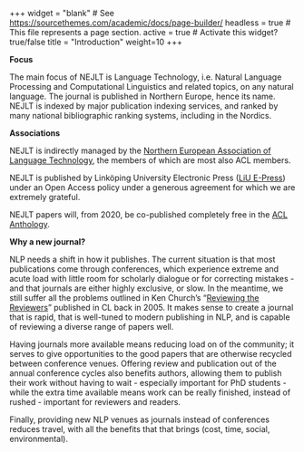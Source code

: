 +++
widget = "blank"  # See https://sourcethemes.com/academic/docs/page-builder/
headless = true  # This file represents a page section.
active = true  # Activate this widget? true/false
title = "Introduction"
weight=10
+++


**Focus**

The main focus of NEJLT is Language Technology, i.e. Natural Language Processing and Computational Linguistics and related topics, on any natural language. The journal is published in Northern Europe, hence its name. NEJLT is indexed by major publication indexing services, and ranked by many national bibliographic ranking systems, including in the Nordics.


**Associations**

NEJLT is indirectly managed by the [Northern European Association of Language Technology](http://omilia.uio.no/nealt/), the members of which are most also ACL members.

NEJLT is published by Linköping University Electronic Press ([LiU E-Press](https://www.ep.liu.se/index.en.asp)) under an Open Access policy under a generous agreement for which we are extremely grateful.

NEJLT papers will, from 2020, be co-published completely free in the [ACL Anthology](https://aclweb.org/anthology/).


**Why a new journal?**

NLP needs a shift in how it publishes. The current situation is that most publications come through conferences, which experience extreme and acute load with little room for scholarly dialogue or for correcting mistakes - and that journals are either highly exclusive, or slow. In the meantime, we still suffer all the problems outlined in Ken Church’s “[Reviewing the Reviewers](https://www.aclweb.org/anthology/J05-4006.pdf)” published in CL back in 2005. It makes sense to create a journal that is rapid, that is well-tuned to modern publishing in NLP, and is capable of reviewing a diverse range of papers well.

Having journals more available means reducing load on of the community; it serves to give opportunities to the good papers that are otherwise recycled between conference venues. Offering review and publication out of the annual conference cycles also benefits authors, allowing them to publish their work without having to wait - especially important for PhD students - while the extra time available means work can be really finished, instead of rushed - important for reviewers and readers.

Finally, providing new NLP venues as journals instead of conferences reduces travel, with all the benefits that that brings (cost, time, social, environmental). 
